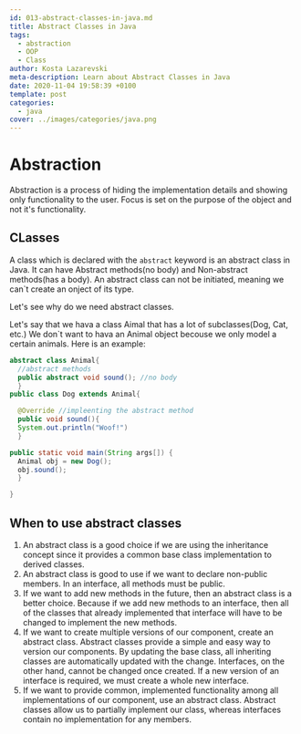 ```yaml
---
id: 013-abstract-classes-in-java.md
title: Abstract Classes in Java
tags:
  - abstraction
  - OOP
  - Class
author: Kosta Lazarevski
meta-description: Learn about Abstract Classes in Java
date: 2020-11-04 19:58:39 +0100
template: post
categories:
  - java
cover: ../images/categories/java.png
---
```


# Abstraction

Abstraction is a process of hiding the implementation details and showing only functionality to the user. Focus is set on the purpose of the object and not it's functionality.

## CLasses

A class which is declared with the `abstract` keyword is an abstract class in Java. It can have Abstract methods(no body) and Non-abstract methods(has a body). An abstract class can not be initiated, meaning we can`t create an onject of its type.

Let's see why do we need abstract classes.

Let's say that we hava a class Aimal that has a lot of subclasses(Dog, Cat, etc.) We don`t want to hava an Animal object becouse we only model a certain animals.
Here is an example:

```java
abstract class Animal{
  //abstract methods
  public abstract void sound(); //no body
  }
public class Dog extends Animal{

  @Override //impleenting the abstract method
  public void sound(){
  System.out.println("Woof!")
  }

public static void main(String args[]) {
  Animal obj = new Dog();
  obj.sound();
  }

}
```

## When to use abstract classes

1. An abstract class is a good choice if we are using the inheritance concept since it provides a common base class implementation to derived classes.
2. An abstract class is good to use if we want to declare non-public members. In an interface, all methods must be public.
3. If we want to add new methods in the future, then an abstract class is a better choice. Because if we add new methods to an interface, then all of the classes that already implemented that interface will have to be changed to implement the new methods.
4. If we want to create multiple versions of our component, create an abstract class. Abstract classes provide a simple and easy way to version our components. By updating the base class, all inheriting classes are automatically updated with the change. Interfaces, on the other hand, cannot be changed once created. If a new version of an interface is required, we must create a whole new interface.
5. If we want to provide common, implemented functionality among all implementations of our component, use an abstract class. Abstract classes allow us to partially implement our class, whereas interfaces contain no implementation for any members.
